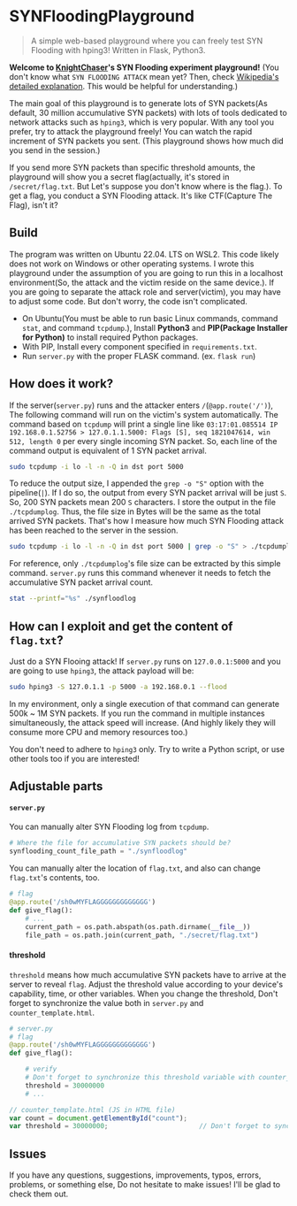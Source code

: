 # SYNFloodingPlayground
> A simple web-based playground where you can freely test SYN Flooding with hping3! Written in Flask, Python3.

 **Welcome to [KnightChaser](https://github.com/KnightChaser)'s SYN Flooding experiment playground!** (You don't know what `SYN FLOODING ATTACK` mean yet? Then, check [Wikipedia's detailed explanation](https://en.wikipedia.org/wiki/SYN_flood). This would be helpful for understanding.)

 The main goal of this playground is to generate lots of SYN packets(As default, 30 million accumulative SYN packets) with lots of tools dedicated to network attacks such as `hping3`, which is very popular. With any tool you prefer, try to attack the playground freely! You can watch the rapid increment of SYN packets you sent. (This playground shows how much did you send in the session.)

 If you send more SYN packets than specific threshold amounts, the playground will show you a secret flag(actually, it's stored in `/secret/flag.txt`. But Let's suppose you don't know where is the flag.). To get a flag, you conduct a SYN Flooding attack. It's like CTF(Capture The Flag), isn't it?


## Build

 The program was written on Ubuntu 22.04. LTS on WSL2. This code likely does not work on Windows or other operating systems. I wrote this playground under the assumption of you are going to run this in a localhost environment(So, the attack and the victim reside on the same device.). If you are going to separate the attack role and server(victim), you may have to adjust some code. But don't worry, the code isn't complicated.

- On Ubuntu(You must be able to run basic Linux commands, command `stat`, and command `tcpdump`.), Install **Python3** and **PIP(Package Installer for Python)** to install required Python packages.
- With PIP, Install every component specified in `requirements.txt`.
- Run `server.py` with the proper FLASK command. (ex. `flask run`)

## How does it work?

 If the server(`server.py`) runs and the attacker enters `/`(`@app.route('/')`), The following command will run on the victim's system automatically. The command based on `tcpdump` will print a single line like `03:17:01.085514 IP 192.168.0.1.52756 > 127.0.1.1.5000: Flags [S], seq 1821047614, win 512, length 0` per every single incoming SYN packet. So, each line of the command output is equivalent of 1 SYN packet arrival. 
```sh
sudo tcpdump -i lo -l -n -Q in dst port 5000
```

 To reduce the output size, I appended the `grep -o "S"` option with the pipeline(`|`). If I do so, the output from every SYN packet arrival will be just `S`. So, 200 SYN packets mean 200 `S` characters. I store the output in the file `./tcpdumplog`. Thus, the file size in Bytes will be the same as the total arrived SYN packets. That's how I measure how much SYN Flooding attack has been reached to the server in the session.
```sh
sudo tcpdump -i lo -l -n -Q in dst port 5000 | grep -o "S" > ./tcpdumplog
```

 For reference, only `./tcpdumplog`'s file size can be extracted by this simple command. `server.py` runs this command whenever it needs to fetch the accumulative SYN packet arrival count.
```sh
stat --printf="%s" ./synfloodlog
```

## How can I exploit and get the content of `flag.txt`?

 Just do a SYN Flooing attack! If `server.py` runs on `127.0.0.1:5000` and you are going to use `hping3`, the attack payload will be:
```sh
sudo hping3 -S 127.0.1.1 -p 5000 -a 192.168.0.1 --flood
```
 In my environment, only a single execution of that command can generate 500k ~ 1M SYN packets. If you run the command in multiple instances simultaneously, the attack speed will increase. (And highly likely they will consume more CPU and memory resources too.)

 You don't need to adhere to `hping3` only. Try to write a Python script, or use other tools too if you are interested!

## Adjustable parts

#### `server.py`
You can manually alter SYN Flooding log from `tcpdump`.
```py
# Where the file for accumulative SYN packets should be?
synflooding_count_file_path = "./synfloodlog"
```

You can manually alter the location of `flag.txt`, and also can change `flag.txt`'s contents, too.
```py
# flag
@app.route('/sh0wMYFLAGGGGGGGGGGGGG')
def give_flag():
    # ...
    current_path = os.path.abspath(os.path.dirname(__file__))
    file_path = os.path.join(current_path, "./secret/flag.txt")
```

#### threshold
`threshold` means how much accumulative SYN packets have to arrive at the server to reveal `flag`. Adjust the threshold value according to your device's capability, time, or other variables. When you change the threshold, Don't forget to synchronize the value both in `server.py` and `counter_template.html`.
```py
# server.py
# flag
@app.route('/sh0wMYFLAGGGGGGGGGGGGG')
def give_flag():

    # verify
    # Don't forget to synchronize this threshold variable with counter_template.js's!!
    threshold = 30000000
    # ...
```
```js
// counter_template.html (JS in HTML file)
var count = document.getElementById("count");
var threshold = 30000000;                       // Don't forget to synchronize this threshold variable with server.py's!!
```

## Issues

If you have any questions, suggestions, improvements, typos, errors, problems, or something else, Do not hesitate to make issues! I'll be glad to check them out.
